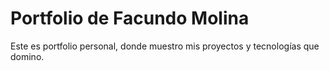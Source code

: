 # Portfolio de Facundo Molina

Este es portfolio personal, donde muestro mis proyectos y tecnologías que domino.

